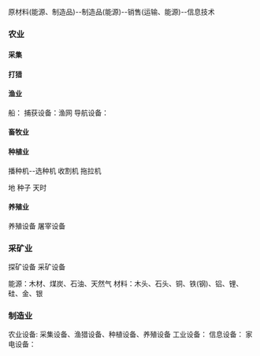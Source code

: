 ## 
原材料(能源、制造品)--制造品(能源)--销售(运输、能源)--信息技术

### 农业
#### 采集
#### 打猎
#### 渔业
船：
捕获设备：渔网
导航设备：

#### 畜牧业

#### 种植业
播种机--选种机
收割机
拖拉机

地
种子
天时

#### 养殖业
养殖设备
屠宰设备

### 采矿业 
探矿设备
采矿设备

能源：木材、煤炭、石油、天然气
材料：木头、石头、铜、铁(钢)、铝、锂、硅、金、银

### 制造业
农业设备: 采集设备、渔猎设备、种植设备、养殖设备
工业设备：
信息设备：
家电设备：

